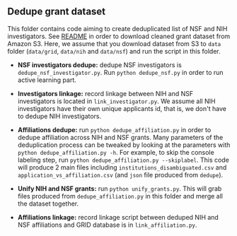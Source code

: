 ## Dedupe grant dataset


This folder contains code aiming to create deduplicated
list of NSF and NIH investigators. See [README](https://github.com/titipata/grant_database)
in order to download cleaned grant dataset from Amazon S3. Here, we assume that you download
dataset from S3 to `data` folder (`data/grid`, `data/nih` and `data/nsf`) and
run the script in this folder.


- **NSF investigators dedupe:** dedupe NSF investigators is `dedupe_nsf_investigator.py`.
Run `python dedupe_nsf.py` in order to run active learning part.

- **Investigators linkage:** record linkage between NIH and NSF investigators is
located in `link_investigator.py`. We assume all NIH investigators have their
own unique applicants id, that is, we don't have to dedupe NIH investigators.

- **Affiliations dedupe:** run `python dedupe_affiliation.py` in order to dedupe
affiliation across NIH and NSF grants. Many parameters of the deduplication process
can be tweaked by looking at the parameters with `python dedupe_affiliation.py -h`.
For example, to skip the console labeling step, run `python dedupe_affiliation.py --skiplabel`.
This code will produce 2 main files including `institutions_disambiguated.csv`
and `application_vs_affiliation.csv` (and `json` file produced from `dedupe`).

- **Unify NIH and NSF grants:** run `python unify_grants.py`. This will grab
files produced from `dedupe_affiliation.py` in this folder and merge all the dataset together.

- **Affiliations linkage:** record linkage script between deduped NIH and NSF
affiliations and GRID database is in `link_affiliation.py`.
